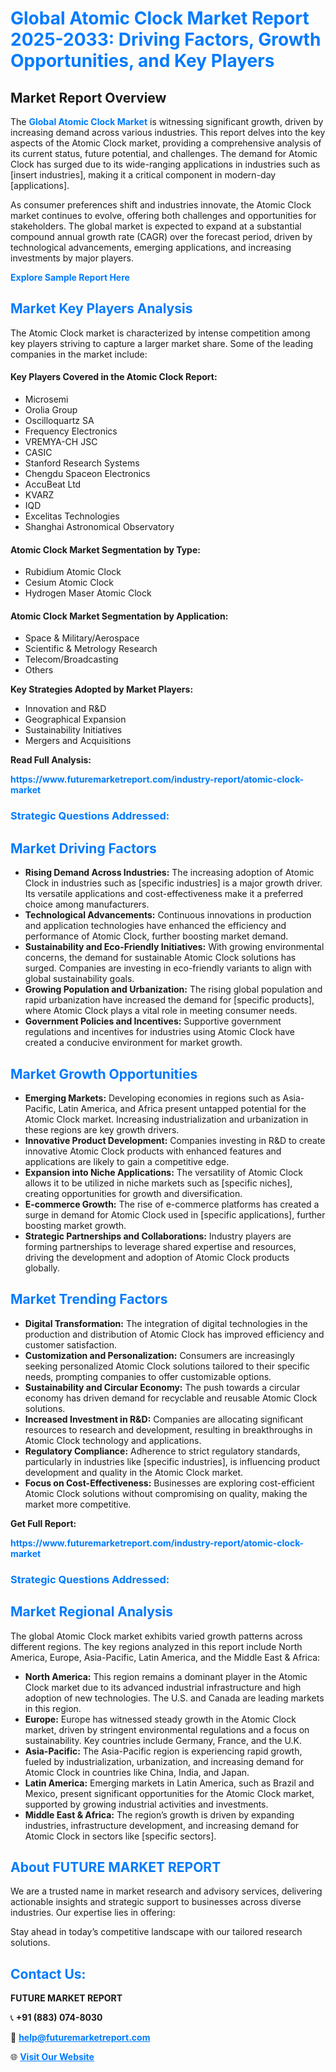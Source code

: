 <h1 style="color: #007BFF;">Global Atomic Clock Market Report 2025-2033: Driving Factors, Growth Opportunities, and Key Players</h1>

<section id="overview">
<h2>Market Report Overview</h2>
<p>The <a href="https://www.futuremarketreport.com/industry-report/atomic-clock-market" style="color: #007BFF; text-decoration: none;"><strong>Global Atomic Clock Market</strong></a> is witnessing significant growth, driven by increasing demand across various industries. This report delves into the key aspects of the Atomic Clock market, providing a comprehensive analysis of its current status, future potential, and challenges. The demand for Atomic Clock has surged due to its wide-ranging applications in industries such as [insert industries], making it a critical component in modern-day [applications].</p>
<p>As consumer preferences shift and industries innovate, the Atomic Clock market continues to evolve, offering both challenges and opportunities for stakeholders. The global market is expected to expand at a substantial compound annual growth rate (CAGR) over the forecast period, driven by technological advancements, emerging applications, and increasing investments by major players.</p>
</section>

<section id="overview">
<p><a href="https://www.futuremarketreport.com/request-sample/reportId=105846" style="color: #007BFF; text-decoration: none;"><strong>Explore Sample Report Here</strong></a></p>
</section>

<section id="key-players">
<h2 style="color: #007BFF;">Market Key Players Analysis</h2>
<p>The Atomic Clock market is characterized by intense competition among key players striving to capture a larger market share. Some of the leading companies in the market include:</p>
<h4>Key Players Covered in the Atomic Clock Report:</h4>
<ul><li>Microsemi</li><li>Orolia Group</li><li>Oscilloquartz SA</li><li>Frequency Electronics</li><li>VREMYA-CH JSC</li><li>CASIC</li><li>Stanford Research Systems</li><li>Chengdu Spaceon Electronics</li><li>AccuBeat Ltd</li><li>KVARZ</li><li>IQD</li><li>Excelitas Technologies</li><li>Shanghai Astronomical Observatory</li></ul>
<h4>Atomic Clock Market Segmentation by Type:</h4>
<ul><li>Rubidium Atomic Clock</li><li>Cesium Atomic Clock</li><li>Hydrogen Maser Atomic Clock</li></ul>

<h4>Atomic Clock Market Segmentation by Application:</h4>
<ul><li>Space &amp; Military/Aerospace</li><li>Scientific &amp; Metrology Research</li><li>Telecom/Broadcasting</li><li>Others</li></ul>
<p><strong>Key Strategies Adopted by Market Players:</strong></p>
<ul>
<li>Innovation and R&D</li>
<li>Geographical Expansion</li>
<li>Sustainability Initiatives</li>
<li>Mergers and Acquisitions</li>
</ul>
</section>

<section>
<p><strong>Read Full Analysis: </strong></p><a href="https://www.futuremarketreport.com/industry-report/atomic-clock-market" style="color: #007BFF; text-decoration: none;"><strong>https://www.futuremarketreport.com/industry-report/atomic-clock-market</strong></a>
<h3 style="color: #007BFF;">Strategic Questions Addressed:</h3>
</section>

<section id="driving-factors">
<h2 style="color: #007BFF;">Market Driving Factors</h2>
<ul>
<li><strong>Rising Demand Across Industries:</strong> The increasing adoption of Atomic Clock in industries such as [specific industries] is a major growth driver. Its versatile applications and cost-effectiveness make it a preferred choice among manufacturers.</li>
<li><strong>Technological Advancements:</strong> Continuous innovations in production and application technologies have enhanced the efficiency and performance of Atomic Clock, further boosting market demand.</li>
<li><strong>Sustainability and Eco-Friendly Initiatives:</strong> With growing environmental concerns, the demand for sustainable Atomic Clock solutions has surged. Companies are investing in eco-friendly variants to align with global sustainability goals.</li>
<li><strong>Growing Population and Urbanization:</strong> The rising global population and rapid urbanization have increased the demand for [specific products], where Atomic Clock plays a vital role in meeting consumer needs.</li>
<li><strong>Government Policies and Incentives:</strong> Supportive government regulations and incentives for industries using Atomic Clock have created a conducive environment for market growth.</li>
</ul>
</section>

<section id="growth-opportunities">
<h2 style="color: #007BFF;">Market Growth Opportunities</h2>
<ul>
<li><strong>Emerging Markets:</strong> Developing economies in regions such as Asia-Pacific, Latin America, and Africa present untapped potential for the Atomic Clock market. Increasing industrialization and urbanization in these regions are key growth drivers.</li>
<li><strong>Innovative Product Development:</strong> Companies investing in R&D to create innovative Atomic Clock products with enhanced features and applications are likely to gain a competitive edge.</li>
<li><strong>Expansion into Niche Applications:</strong> The versatility of Atomic Clock allows it to be utilized in niche markets such as [specific niches], creating opportunities for growth and diversification.</li>
<li><strong>E-commerce Growth:</strong> The rise of e-commerce platforms has created a surge in demand for Atomic Clock used in [specific applications], further boosting market growth.</li>
<li><strong>Strategic Partnerships and Collaborations:</strong> Industry players are forming partnerships to leverage shared expertise and resources, driving the development and adoption of Atomic Clock products globally.</li>
</ul>
</section>

<section id="trending-factors">
<h2 style="color: #007BFF;">Market Trending Factors</h2>
<ul>
<li><strong>Digital Transformation:</strong> The integration of digital technologies in the production and distribution of Atomic Clock has improved efficiency and customer satisfaction.</li>
<li><strong>Customization and Personalization:</strong> Consumers are increasingly seeking personalized Atomic Clock solutions tailored to their specific needs, prompting companies to offer customizable options.</li>
<li><strong>Sustainability and Circular Economy:</strong> The push towards a circular economy has driven demand for recyclable and reusable Atomic Clock solutions.</li>
<li><strong>Increased Investment in R&D:</strong> Companies are allocating significant resources to research and development, resulting in breakthroughs in Atomic Clock technology and applications.</li>
<li><strong>Regulatory Compliance:</strong> Adherence to strict regulatory standards, particularly in industries like [specific industries], is influencing product development and quality in the Atomic Clock market.</li>
<li><strong>Focus on Cost-Effectiveness:</strong> Businesses are exploring cost-efficient Atomic Clock solutions without compromising on quality, making the market more competitive.</li>
</ul>
</section>

<section>
<p><strong>Get Full Report: </strong></p><a href="https://www.futuremarketreport.com/industry-report/atomic-clock-market" style="color: #007BFF; text-decoration: none;"><strong>https://www.futuremarketreport.com/industry-report/atomic-clock-market</strong></a>
<h3 style="color: #007BFF;">Strategic Questions Addressed:</h3>
</section>


<section id="regional-analysis">
<h2 style="color: #007BFF;">Market Regional Analysis</h2>
<p>The global Atomic Clock market exhibits varied growth patterns across different regions. The key regions analyzed in this report include North America, Europe, Asia-Pacific, Latin America, and the Middle East & Africa:</p>
<ul>
<li><strong>North America:</strong> This region remains a dominant player in the Atomic Clock market due to its advanced industrial infrastructure and high adoption of new technologies. The U.S. and Canada are leading markets in this region.</li>
<li><strong>Europe:</strong> Europe has witnessed steady growth in the Atomic Clock market, driven by stringent environmental regulations and a focus on sustainability. Key countries include Germany, France, and the U.K.</li>
<li><strong>Asia-Pacific:</strong> The Asia-Pacific region is experiencing rapid growth, fueled by industrialization, urbanization, and increasing demand for Atomic Clock in countries like China, India, and Japan.</li>
<li><strong>Latin America:</strong> Emerging markets in Latin America, such as Brazil and Mexico, present significant opportunities for the Atomic Clock market, supported by growing industrial activities and investments.</li>
<li><strong>Middle East & Africa:</strong> The region’s growth is driven by expanding industries, infrastructure development, and increasing demand for Atomic Clock in sectors like [specific sectors].</li>
</ul>
</section>

<footer>
<h2 style="color: #007BFF;">About FUTURE MARKET REPORT</h2>
<p>We are a trusted name in market research and advisory services, delivering actionable insights and strategic support to businesses across diverse industries. Our expertise lies in offering:</p>

<p>Stay ahead in today’s competitive landscape with our tailored research solutions.</p>

<h2 style="color: #007BFF;">Contact Us:</h2>
<p><strong>FUTURE MARKET REPORT</strong></p>
<p>📞 <strong>+91 (883) 074-8030</strong></p>
<p>📧 <strong><a href="mailto:help@futuremarketreport.com" style="color: #007BFF;">help@futuremarketreport.com</a></strong></p>
<p>🌐 <strong><a href="https://www.futuremarketreport.com/" style="color: #007BFF;">Visit Our Website</a></strong></p>
</footer>